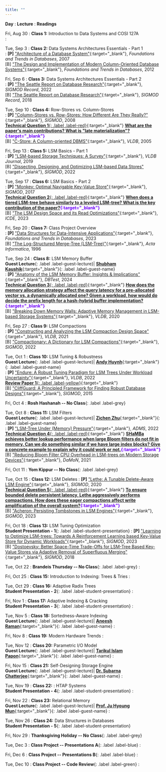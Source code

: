 ```yaml
---
title: ""
---
```


**Day**
: **Lecture**
    : **Readings**

Fri, Aug 30
: **Class 1:** Introduction to Data Systems and COSI 127A <br><a title="Presentation slides" href="/COSI-167A/assets/slides/COSI167A-Class1.pdf" target="_blank"><span class="slides-icon"></span></a>
    : 

Tue, Sep 3
: **Class 2:** Data Systems Architectures Essentials - Part 1 <br><a title="Presentation slides" href="/COSI-167A/assets/slides/COSI167A-Class2.pdf" target="_blank"><span class="slides-icon"></span></a>
    : __[P]__ ["Architecture of a Database System"](https://dsf.berkeley.edu/papers/fntdb07-architecture.pdf){:target="_blank"}, *Foundations and Trends in Databases*, 2007 <br>
[B] ["The Design and Implementation of Modern Column-Oriented Database Systems"](https://stratos.seas.harvard.edu/files/stratos/files/columnstoresfntdbs.pdf){:target="_blank"}, *Foundations and Trends in Databases*, 2012  <!--<a href="#"><span class="talk-icon"></span></a> <a href="#"><span class="video-icon"></span></a> -->

Fri, Sep 6
: **Class 3:** Data Systems Architectures Essentials - Part 2 <br><a title="Presentation slides" href="/COSI-167A/assets/slides/COSI167A-Class3.pdf" target="_blank"><span class="slides-icon"></span></a>
    : __[P]__ ["The Seattle Report on Database Research"](https://dl.acm.org/doi/pdf/10.1145/3524284){:target="_blank"}, *SIGMOD Record*, 2022 <br>
[B] ["The Seattle Report on Database Research"](https://db.cs.washington.edu/events/other/2018/Seattle_DBResearch_Report-Full.pdf){:target="_blank"}, *SIGMOD Record*, 2018

Tue, Sep 10
: **Class 4:** Row-Stores vs. Column-Stores <br><a title="Presentation slides" href="/COSI-167A/assets/slides/COSI167A-Class4.pdf" target="_blank"><span class="slides-icon"></span></a>
    : __[P]__ ["Column-Stores vs. Row-Stores: How Different Are They Really?"](https://www.cs.umd.edu/~abadi/papers/abadi-sigmod08.pdf){:target="_blank"}, *SIGMOD*, 2008 <br> [__Technical Question 1__{: .label .label-red}](https://www.gradescope.com/courses/828851/assignments/4899143){:target="_blank"} <b> <span style="color:#6e01fa">[What are the paper's main contributions? What is "late materialization"?](https://www.gradescope.com/courses/828851/assignments/4899143){:target="_blank"}</span> </b><br>
[B] ["C-Store: A Column-oriented DBMS"](https://web.stanford.edu/class/cs345d-01/rl/cstore.pdf){:target="_blank"}, *VLDB*, 2005

Fri, Sep 13
: **Class 5:** LSM Basics - Part 1 <br><a title="Presentation slides" href="/COSI-167A/assets/slides/COSI167A-Class5.pdf" target="_blank"><span class="slides-icon"></span></a>
    : __[P]__ ["LSM-based Storage Techniques: A Survey"](https://arxiv.org/pdf/1812.07527){:target="_blank"}, *VLDB Journal*, 2019 <br>
[B] ["Dissecting, Designing, and Optimizing LSM-based Data Stores"](https://dl.acm.org/doi/pdf/10.1145/3514221.3522563){:target="_blank"}, *SIGMOD*, 2022

Tue, Sep 17
: **Class 6:** LSM Basics - Part 2 <br><a title="Presentation slides" href="/COSI-167A/assets/slides/COSI167A-Class6.pdf" target="_blank"><span class="slides-icon"></span></a>
    : __[P]__ ["Monkey: Optimal Navigable Key-Value Store"](https://nivdayan.github.io/monkeykeyvaluestore.pdf){:target="_blank"}, *SIGMOD*, 2017 <br> [__Technical Question 2__{: .label .label-red}](https://www.gradescope.com/courses/828851/assignments/4962877){:target="_blank"} <b> <span style="color:#6e01fa">[When does a tiered LSM-tree behave similarly to a leveled LSM-tree? What is the key contribution of the paper?](https://www.gradescope.com/courses/828851/assignments/4962877){:target="_blank"}</span> </b><br>
[B] ["The LSM Design Space and its Read Optimizations"](){:target="_blank"}, *ICDE*, 2023

Fri, Sep 20
: **Class 7:** Class Project Overview <br><a title="Presentation slides" href="/COSI-167A/assets/slides/COSI167A-Class7.pdf" target="_blank"><span class="slides-icon"></span></a>
    : __[P]__ ["Data Structures for Data-Intensive Applications"](https://cs-people.bu.edu/mathan/publications/fnt23-athanassoulis.pdf){:target="_blank"}, *Foundations and Trends in Databases*, 2023  <br>
[B] ["The Log-Structured Merge-Tree (LSM-Tree)"](https://www.cs.umb.edu/~poneil/lsmtree.pdf){:target="_blank"}, *Acta Informatica*, 1996

Tue, Sep 24
: **Class 8:** LSM Memory Buffer <br>__Guest Lecture__{: .label .label-guest-lecture}| [<i class="guest-lecture"></i> __Shubham Kaushik__](https://shubhamkaushik.com){:target="_blank"}{: .label .label-guest-name} <br><a title="Presentation slides" href="/COSI-167A/assets/slides/COSI167A-Class8.pdf" target="_blank"><span class="slides-icon"></span></a> 
    : __[P]__ ["Anatomy of the LSM Memory Buffer: Insights & Implications"](https://dl.acm.org/doi/pdf/10.1145/3662165.3662766){:target="_blank"}, *DBTest*, 2024 <br> [__Technical Question 3__{: .label .label-red}](https://www.gradescope.com/courses/828851/assignments/4993895/){:target="_blank"} <b> <span style="color:#6e01fa">[How does the memory allocation strategy affect the query latency for a pre-allocated vector vs. a dynamically allocated one? Given a workload, how would do decide the prefix length for a hash-hybrid buffer implementation?](https://www.gradescope.com/courses/828851/assignments/4993895/){:target="_blank"}</span> </b><br>
[B] ["Breaking Down Memory Walls: Adaptive Memory Management in LSM-based Storage Systems"](https://vldb.org/pvldb/vol14/p241-luo.pdf){:target="_blank"}, *VLDB*, 2020

Fri, Sep 27
: **Class 9:** LSM Compactions <br><a title="Presentation slides" href="/COSI-167A/assets/slides/COSI167A-Class9.pdf" target="_blank"><span class="slides-icon"></span></a>
    : __[P]__ ["Constructing and Analyzing the LSM Compaction Design Space"](https://subhadeep.net/assets/fulltext/Constructing_and_Analyzing_the_LSM_Compaction_Design_Space.pdf){:target="_blank"}, *VLDB*, 2021 <br>
[B] ["Compactionary: A Dictionary for LSM Compactions"](https://subhadeep.net/assets/fulltext/Compactionary-A_Dictionary_for_LSM_Compactions.pdf){:target="_blank"}, *SIGMOD*, 2022

Tue, Oct 1
: **Class 10:** LSM Tuning & Robustness <br> __Guest Lecture__{: .label .label-guest-lecture}| [<i class="guest-lecture"></i> __Andy Huynh__](https://ndhuynh.com/){:target="_blank"}{: .label .label-guest-name} <br><a title="Presentation slides" href="/COSI-167A/assets/slides/COSI167A-Class10.pdf" target="_blank"><span class="slides-icon"></span></a>
    : __[P]__ ["Endure: A Robust Tuning Paradigm for LSM Trees Under Workload Uncertainty"](https://arxiv.org/pdf/2110.13801){:target="_blank"}, *VLDB*, 2022 <br> [__Review Paper 1__{: .label .label-yellow}](https://www.gradescope.com/courses/828851/assignments/5066340/){:target="_blank"} <b> <span style="color:#6e01fa"></span> </b><br>
[B] ["CliffGuard: A Principled Framework for Finding Robust Database Designs"](https://web.eecs.umich.edu/~mozafari/php/data/uploads/sigmod_2015.pdf){:target="_blank"}, *SIGMOD*, 2015

Fri, Oct 4
: **Rosh Hashanah -- No Class**{: .label .label-grey}

Tue, Oct 8
: **Class 11:** LSM Filters <br> __Guest Lecture__{: .label .label-guest-lecture}| [<i class="guest-lecture"></i> __Zichen Zhu__](https://cs-people.bu.edu/zczhu/){:target="_blank"}{: .label .label-guest-name} <br><a title="Presentation slides" href="/COSI-167A/assets/slides/COSI167A-Class11.pdf" target="_blank"><span class="slides-icon"></span></a>
    : __[P]__ ["LSM-Tree Under (Memory) Pressure"](https://cs-people.bu.edu/mathan/publications/adms22-mun.pdf){:target="_blank"}, *ADMS*, 2022 <br> [__Technical Question 4__{: .label .label-red}](https://www.gradescope.com/courses/828851/assignments/5066391/){:target="_blank"} <b> <span style="color:#6e01fa">[SHaMBa achieves better lookup performance when large Bloom filters do not fit in memory. Can we do something similar if we have large index blocks? Give a concrete example to explain why it could work or not.](https://www.gradescope.com/courses/828851/assignments/5066391/){:target="_blank"}</span> </b><br>
[B] ["Reducing Bloom Filter CPU Overhead in LSM-trees on Modern Storage Devices"](https://dl.acm.org/doi/pdf/10.1145/3465998.3466002){:target="_blank"}, *DaMoN*, 2021

Fri, Oct 11
: **Yom Kippur -- No Class**{: .label .label-grey}

Tue, Oct 15
: **Class 12:** LSM Deletes
    : __[P]__ ["Lethe: A Tunable Delete-Aware LSM Engine"](https://subhadeep.net/assets/fulltext/Lethe_A_Tunable_Delete-Aware_LSM_Engine.pdf){:target="_blank"}, *SIGMOD*, 2020 <br> [__Technical Question 5__{: .label .label-red}](https://www.gradescope.com/courses/828851/assignments/5066436/){:target="_blank"} <b> <span style="color:#6e01fa">[To ensure bounded delete persistent latency, Lethe aggressively performs compactions. How does these eager compactions affect write amplification of the overall system?](https://www.gradescope.com/courses/828851/assignments/5066436/){:target="_blank"}</span> </b><br>
[B] ["Acheron: Persisting Tombstones in LSM Engines"](https://subhadeep.net/assets/fulltext/Acheron_Persisting_Tombstones_in_LSM_Engines.pdf){:target="_blank"}, *SIGMOD*, 2023

Fri, Oct 18
: **Class 13:** LSM Tuning Optimization <br> __Student Presentation - 1__{: .label .label-student-presentation} 
    : __[P]__ ["Learning to Optimize LSM-trees: Towards A Reinforcement Learning based Key-Value Store for Dynamic Workloads"](https://dl.acm.org/doi/pdf/10.1145/3617333){:target="_blank"}, *SIGMOD*, 2023 <br> 
[B] ["Dostoevsky: Better Space-Time Trade-Offs for LSM-Tree Based Key-Value Stores via Adaptive Removal of Superfluous Merging"](https://scholar.harvard.edu/files/stratos/files/dostoevskykv.pdf){:target="_blank"}, *SIGMOD*, 2018

Tue, Oct 22
: **Brandeis Thursday -- No Class**{: .label .label-grey}
    : 

Fri, Oct 25
: **Class 15:** Introduction to Indexing: Trees & Tries
    : 

Tue, Oct 29
: **Class 16:** Adaptive Radix Trees <br> __Student Presentation - 2__{: .label .label-student-presentation} 
    : 

Fri, Nov 1
: **Class 17:** Adaptive Indexing & Cracking <br> __Student Presentation - 3__{: .label .label-student-presentation} 
    : 

Tue, Nov 5
: **Class 18:** Sortedness-Aware Indexing <br> __Guest Lecture__{: .label .label-guest-lecture}| [<i class="guest-lecture"></i> __Aneesh Raman__](https://ramananeesh.github.io/){:target="_blank"}{: .label .label-guest-name}
    : 

Fri, Nov 8
: **Class 19:** Modern Hardware Trends
    : 

Tue, Nov 12
: **Class 20:** Parametric I/O Model <br> __Guest Lecture__{: .label .label-guest-lecture}| [<i class="guest-lecture"></i> __Tarikul Islam Papon__](https://cs-people.bu.edu/papon/){:target="_blank"}{: .label .label-guest-name}
    : 

Fri, Nov 15
: **Class 21:** Self-Designing Storage Engine <br> __Guest Lecture__{: .label .label-guest-lecture}| [<i class="guest-lecture"></i> __Dr. Subarna Chatterjee__](https://chatterjeesubarna.github.io/){:target="_blank"}{: .label .label-guest-name}
    : 

Tue, Nov 19
: **Class 22:** : HTAP Systems <br> __Student Presentation - 4__{: .label .label-student-presentation} 
    : 

Fri, Nov 22
: **Class 23:** Relational Memory <br> __Guest Lecture__{: .label .label-guest-lecture}| [<i class="guest-lecture"></i> __Prof. Ju Hyoung Mun__](https://sites.google.com/view/juhyoungmun/){:target="_blank"}{: .label .label-guest-name}
    : 

Tue, Nov 26
: **Class 24:** Data Structures in Databases <br> __Student Presentation - 5__{: .label .label-student-presentation} 

Fri, Nov 29
: **Thanksgiving Holiday -- No Class**{: .label .label-grey}
    

Tue, Dec 3
: **Class Project -- Presentations A**{: .label .label-blue}
    : 

Fri, Dec 6
: **Class Project -- Presentations B**{: .label .label-blue}
    : 

Tue, Dec 10
: **Class Project -- Code Review**{: .label .label-green}
    : 

